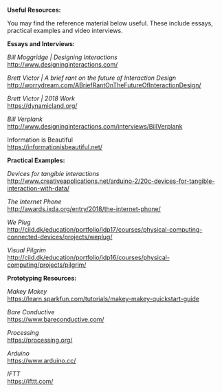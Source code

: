 <strong>Useful Resources:</strong>

You may find the reference material below useful. These include essays, practical examples and video interviews.

<strong>Essays and Interviews:</strong>

<i>Bill Moggridge | Designing Interactions</i><br>
http://www.designinginteractions.com/

<i>Brett Victor | A brief rant on the future of Interaction Design</i><br>
http://worrydream.com/ABriefRantOnTheFutureOfInteractionDesign/

<i>Brett Victor | 2018 Work</i><br>
https://dynamicland.org/

<i>Bill Verplank </i><br>
http://www.designinginteractions.com/interviews/BillVerplank

Information is Beautiful<br>
https://informationisbeautiful.net/

<strong>Practical Examples:</strong>

<i>Devices for tangible interactions </i><br>
http://www.creativeapplications.net/arduino-2/20c-devices-for-tangible-interaction-with-data/

<i>The Internet Phone</i><br>
http://awards.ixda.org/entry/2018/the-internet-phone/

<i>We Plug</i><br>
http://ciid.dk/education/portfolio/idp17/courses/physical-computing-connected-devices/projects/weplug/

<i>Visual Pilgrim</i><br>
http://ciid.dk/education/portfolio/idp16/courses/physical-computing/projects/pilgrim/

<strong>Prototyping Resources:</strong>

<i>Makey Makey</i><br>
https://learn.sparkfun.com/tutorials/makey-makey-quickstart-guide

<i>Bare Conductive</i><br>
https://www.bareconductive.com/

<i>Processing</i><br>
https://processing.org/

<i>Arduino</i><br>
https://www.arduino.cc/

<i>IFTT</i><br>
https://ifttt.com/
